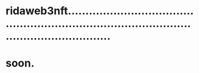 # ridaweb3nft.......................................................................................................................
# soon.
